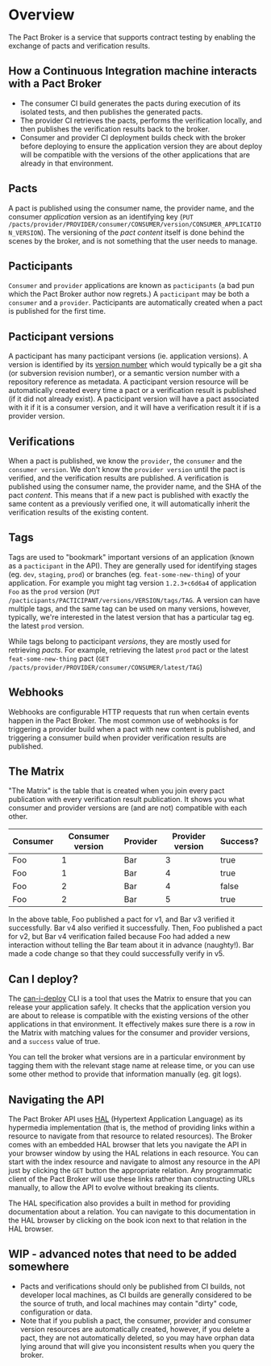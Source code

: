 # Overview

The Pact Broker is a service that supports contract testing by enabling the exchange of pacts and verification results.

## How a Continuous Integration machine interacts with a Pact Broker

* The consumer CI build generates the pacts during execution of its isolated tests, and then publishes the generated pacts.
* The provider CI retrieves the pacts, performs the verification locally, and then publishes the verification results back to the broker.
* Consumer and provider CI deployment builds check with the broker before deploying to ensure the application version they are about deploy will be compatible with the versions of the other applications that are already in that environment.

## Pacts

A pact is published using the consumer name, the provider name, and the consumer _application_ version as an identifying key (`PUT /pacts/provider/PROVIDER/consumer/CONSUMER/version/CONSUMER_APPLICATION_VERSION`). The versioning of the _pact content_ itself is done behind the scenes by the broker, and is not something that the user needs to manage.

## Pacticipants

`Consumer` and `provider` applications are known as `pacticipants` (a bad pun which the Pact Broker author now regrets.) A `pacticipant` may be both a `consumer` and a `provider`. Pacticipants are automatically created when a pact is published for the first time.

## Pacticipant versions

A pacticipant has many pacticipant versions (ie. application versions). A version is identified by its [version number][pacticipant-version-numbers] which would typically be a git sha (or subversion revision number), or a semantic version number with a repository reference as metadata. A pacticipant version resource will be automatically created every time a pact or a verification result is published (if it did not already exist). A pacticipant version will have a pact associated with it if it is a consumer version, and it will have a verification result it if is a provider version.

## Verifications

When a pact is published, we know the `provider`, the `consumer` and the `consumer version`. We don't know the `provider version` until the pact is verified, and the verification results are published. A verification is published using the consumer name, the provider name, and the SHA of the pact _content_. This means that if a new pact is published with exactly the same content as a previously verified one, it will automatically inherit the verification results of the existing content.

## Tags

Tags are used to "bookmark" important versions of an application (known as a `pacticipant` in the API). They are generally used for identifying stages (eg. `dev`, `staging`, `prod`) or branches (eg. `feat-some-new-thing`) of your application. For example you might tag version `1.2.3+c6d6a4` of application `Foo` as the `prod` version (`PUT /pacticipants/PACTICIPANT/versions/VERSION/tags/TAG`. A version can have multiple tags, and the same tag can be used on many versions, however, typically, we're interested in the latest version that has a particular tag eg. the latest `prod` version.

While tags belong to pacticipant _versions_, they are mostly used for retrieving _pacts_. For example, retrieving the latest `prod` pact or the latest `feat-some-new-thing` pact (`GET /pacts/provider/PROVIDER/consumer/CONSUMER/latest/TAG`)

## Webhooks

Webhooks are configurable HTTP requests that run when certain events happen in the Pact Broker. The most common use of webhooks is for triggering a provider build when a pact with new content is published, and triggering a consumer build when provider verification results are published.

## The Matrix

"The Matrix" is the table that is created when you join every pact publication with every verification result publication. It shows you what consumer and provider versions are (and are not) compatible with each other.

| Consumer| Consumer version| Provider | Provider version | Success? |
|---------|-----------------|----------|------------------|----------|
| Foo     | 1               | Bar      | 3                | true     |
| Foo     | 1               | Bar      | 4                | true     |
| Foo     | 2               | Bar      | 4                | false    |
| Foo     | 2               | Bar      | 5                | true     |

In the above table, Foo published a pact for v1, and Bar v3 verified it successfully. Bar v4 also verified it successfully. Then, Foo published a pact for v2, but Bar v4 verification failed because Foo had added a new interaction without telling the Bar team about it in advance (naughty!). Bar made a code change so that they could successfully verify in v5.

## Can I deploy?

The [can-i-deploy][can-i-deploy] CLI is a tool that uses the Matrix to ensure that you can release your application safely. It checks that the application version you are about to release is compatible with the existing versions of the other applications in that environment. It effectively makes sure there is a row in the Matrix with matching values for the consumer and provider versions, and a `success` value of true.

You can tell the broker what versions are in a particular environment by tagging them with the relevant stage name at release time, or you can use some other method to provide that information manually (eg. git logs).

## Navigating the API

The Pact Broker API uses [HAL](http://stateless.co/hal_specification.html) (Hypertext Application Language) as its hypermedia implementation (that is, the method of providing links within a resource to navigate from that resource to related resources). The Broker comes with an embedded HAL browser that lets you navigate the API in your browser window by using the HAL relations in each resource. You can start with the index resource and navigate to almost any resource in the API just by clicking the `GET` button the appropriate relation. Any programmatic client of the Pact Broker will use these links rather than constructing URLs manually, to allow the API to evolve without breaking its clients.

The HAL specification also provides a built in method for providing documentation about a relation. You can navigate to this documentation in the HAL browser by clicking on the book icon next to that relation in the HAL browser.

## WIP - advanced notes that need to be added somewhere

* Pacts and verifications should only be published from CI builds, not developer local machines, as CI builds are generally considered to be the source of truth, and local machines may contain "dirty" code, configuration or data.
* Note that if you publish a pact, the consumer, provider and consumer version resources are automatically created, however, if you delete a pact, they are not automatically deleted, so you may have orphan data lying around that will give you inconsistent results when you query the broker.

[can-i-deploy]: https://github.com/pact-foundation/pact_broker-client#can-i-deploy
[pacticipant-version-numbers]: pacticipant_version_numbers.md

